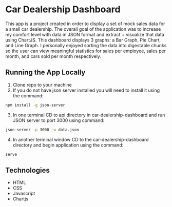 # Car Dealership Dashboard
This app is a project created in order to display a set of mock sales data for a small car dealership. The overall goal of the application was to increase my comfort level with data in JSON format and extract + visualize that data using ChartJS. This dashboard displays 3 graphs: a Bar Graph, Pie Chart, and Line Graph. I personally enjoyed sorting the data into digestable chunks so the user can view meaningful statistics for sales per employee, sales per month, and cars sold per month respectively.
## Running the App Locally

1. Clone repo to your machine
2. If you do not have json server installed you will need to install it using the command: 
``` bash
npm install -g json-server
```
3. In one terminal CD to api directory in car-dealership-dashboard and run JSON server to port 3000 using command: 
``` bash 
json-server -p 3000 -w data.json
```
4. In another terminal window CD to the car-dealership-dashboard directory and begin application using the command: 
``` bash 
serve
```
## Technologies 
* HTML
* CSS
* Javascript
* Chartjs


